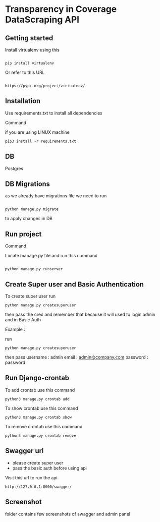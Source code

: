 # Transparency in Coverage DataScraping API



## Getting started

Install virtualenv using this

```

pip install virtualenv

```

Or refer to this URL

```

https://pypi.org/project/virtualenv/

```


## Installation

Use requirements.txt to install all dependencies

Command

if you are using LINUX machine

```
pip3 install -r requirements.txt

```

## DB

Postgres

## DB Migrations

as we already have migrations file we need to run

```

python manage.py migrate

```

to apply changes in DB

## Run project

Command

Locate manage.py file and run this command

```

python manage.py runserver

```

## Create Super user and Basic Authentication

To create super user run

```
python manage.py createsuperuser
```
then pass the cred and remember that because it will used to login admin and in Basic Auth

Example :

run 
```
python manage.py createsuperuser
```
then pass
username : admin
email : admin@company.com
password : password

## Run Django-crontab

To add crontab use this command

```
python3 manage.py crontab add

```

To show crontab use this command

```
python3 manage.py crontab show

```

To remove crontab use this command

```
python3 manage.py crontab remove

```

## Swagger url

* please create super user
* pass the basic auth before using api



Visit this url to run the api

```
http://127.0.0.1:8000/swagger/

```

## Screenshot

folder contains few screenshots of swagger and admin panel


